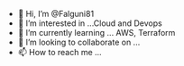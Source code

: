 - 👋 Hi, I’m @Falguni81
- 👀 I’m interested in ...Cloud and Devops
- 🌱 I’m currently learning ... AWS, Terraform
- 💞️ I’m looking to collaborate on ...
- 📫 How to reach me ...

<!---
Falguni81/Falguni81 is a ✨ special ✨ repository because its `README.md` (this file) appears on your GitHub profile.
You can click the Preview link to take a look at your changes.
--->
